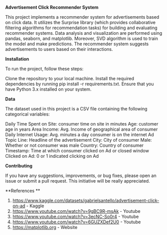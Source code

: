 **Advertisement Click Recommender System**

This project implements a recommender system for advertisements based on click data. It utilizes the Surprise library (which provides collaborative filtering algorithms for recommendation tasks) for building and evaluating recommender systems. Data analysis and visualization are performed using pandas, seaborn, and matplotlib. Moreover, SVD algorithm is used to train the model and make predictions. The recommender system suggests advertisements to users based on their interactions.


**Installation**

To run the project, follow these steps:

Clone the repository to your local machine.
Install the required dependencies by running pip install -r requirements.txt.
Ensure that you have Python 3.x installed on your system.

**Data**

The dataset used in this project is a CSV file containing the following categorical variables:

Daily Time Spent on Site: consumer time on site in minutes
Age: customer age in years
Area Income: Avg. Income of geographical area of consumer
Daily Internet Usage: Avg. minutes a day consumer is on the internet
Ad Topic Line: Headline of the advertisement
City: City of consumer
Male: Whether or not consumer was male
Country: Country of consumer
Timestamp: Time at which consumer clicked on Ad or closed window
Clicked on Ad: 0 or 1 indicated clicking on Ad


**Contributing**

If you have any suggestions, improvements, or bug fixes, please open an issue or submit a pull request. This initiative will be really appreciated.



**References **

1) https://www.kaggle.com/datasets/gabrielsantello/advertisement-click-on-ad - Kaggle
2) https://www.youtube.com/watch?v=9gBC9R-msAk - Youtube
3) https://www.youtube.com/watch?v=3ecNC-So0r4 - Youtube
4) https://www.youtube.com/watch?v=6GUZXDef2U0 - Youtube
5) https://matplotlib.org - Website
